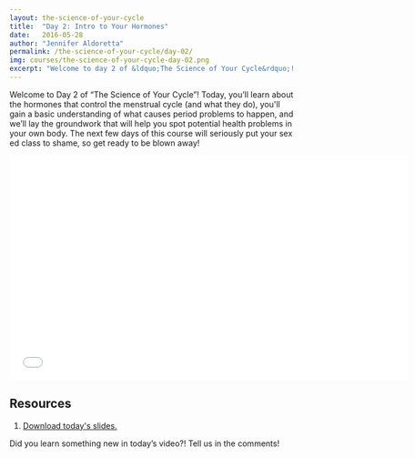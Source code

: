 ```yaml
---
layout: the-science-of-your-cycle
title:  "Day 2: Intro to Your Hormones"
date:   2016-05-28
author: "Jennifer Aldoretta"
permalink: /the-science-of-your-cycle/day-02/
img: courses/the-science-of-your-cycle-day-02.png
excerpt: "Welcome to day 2 of &ldquo;The Science of Your Cycle&rdquo;! Today, you&rsquo;ll learn about the hormones that control the menstrual cycle (and what they do), you'll gain a basic understanding of what causes period problems to happen, and we&rsquo;ll lay the groundwork that will help you spot potential health problems in your own body."
---
```



Welcome to Day 2 of &ldquo;The Science of Your Cycle&rdquo;! Today, you&rsquo;ll learn about the hormones that control the menstrual cycle (and what they do), you'll gain a basic understanding of what causes period problems to happen, and we&rsquo;ll lay the groundwork that will help you spot potential health problems in your own body. The next few days of this course will seriously put your sex ed class to shame, so get ready to be blown away!

<div class="center" itemprop="video" itemscope="" itemtype="http://schema.org/VideoObject">
  <iframe class="video" width="700" height="394" src="//www.youtube.com/embed/93B5Fxtm8TI?rel=0&amp;showinfo=0" frameborder="0" allowfullscreen></iframe>
  <meta itemprop="name" content="Green Your Period: Menstrual Cup Show & Tell (DivaCup & Me Luna)" />
  <meta itemprop="description" content="The Green Your Period video series is all about why sustainable and eco-friendly period products are great for your health and the environment." />
</div>

## Resources ##
1. <p><a class="text-link" target="_blank" href="/download/The-Science-of-Your-Cycle-Day-02.pdf">Download today's slides.</a></p>

Did you learn something new in today&rsquo;s video?! Tell us in the comments!